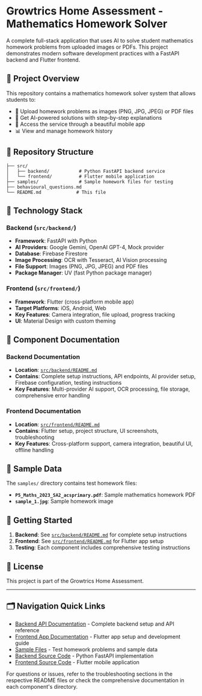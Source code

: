 # Growtrics Home Assessment - Mathematics Homework Solver

A complete full-stack application that uses AI to solve student mathematics homework problems from uploaded images or PDFs. This project demonstrates modern software development practices with a FastAPI backend and Flutter frontend.

## 🚀 Project Overview

This repository contains a mathematics homework solver system that allows students to:
- 📸 Upload homework problems as images (PNG, JPG, JPEG) or PDF files
- 🤖 Get AI-powered solutions with step-by-step explanations
- 📱 Access the service through a beautiful mobile app
- 📊 View and manage homework history

## 📁 Repository Structure

```
├── src/
│   ├── backend/           # Python FastAPI backend service
│   └── frontend/          # Flutter mobile application
├── samples/               # Sample homework files for testing
├── behavioural_questions.md
└── README.md             # This file
```

## 🔧 Technology Stack

### Backend (`src/backend/`)
- **Framework**: FastAPI with Python
- **AI Providers**: Google Gemini, OpenAI GPT-4, Mock provider
- **Database**: Firebase Firestore
- **Image Processing**: OCR with Tesseract, AI Vision processing
- **File Support**: Images (PNG, JPG, JPEG) and PDF files
- **Package Manager**: UV (fast Python package manager)

### Frontend (`src/frontend/`)
- **Framework**: Flutter (cross-platform mobile app)
- **Target Platforms**: iOS, Android, Web
- **Key Features**: Camera integration, file upload, progress tracking
- **UI**: Material Design with custom theming

## 📖 Component Documentation

### Backend Documentation
- **Location**: [`src/backend/README.md`](src/backend/README.md)
- **Contains**: Complete setup instructions, API endpoints, AI provider setup, Firebase configuration, testing instructions
- **Key Features**: Multi-provider AI support, OCR processing, file storage, comprehensive error handling

### Frontend Documentation
- **Location**: [`src/frontend/README.md`](src/frontend/README.md)
- **Contains**: Flutter setup, project structure, UI screenshots, troubleshooting
- **Key Features**: Cross-platform support, camera integration, beautiful UI, offline handling

## 📁 Sample Data

The `samples/` directory contains test homework files:
- **`P5_Maths_2023_SA2_acsprimary.pdf`**: Sample mathematics homework PDF
- **`sample_1.jpg`**: Sample homework image

## 🚀 Getting Started

1. **Backend**: See [`src/backend/README.md`](src/backend/README.md) for complete setup instructions
2. **Frontend**: See [`src/frontend/README.md`](src/frontend/README.md) for Flutter app setup
3. **Testing**: Each component includes comprehensive testing instructions

## 📄 License

This project is part of the Growtrics Home Assessment.

---

## 🗂 Navigation Quick Links

- [Backend API Documentation](src/backend/README.md) - Complete backend setup and API reference
- [Frontend App Documentation](src/frontend/README.md) - Flutter app setup and development guide
- [Sample Files](samples/) - Test homework problems and sample data
- [Backend Source Code](src/backend/) - Python FastAPI implementation
- [Frontend Source Code](src/frontend/) - Flutter mobile application

For questions or issues, refer to the troubleshooting sections in the respective README files or check the comprehensive documentation in each component's directory.
